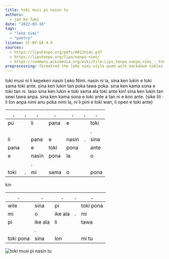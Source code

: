 ```yaml
---
title: toki musi pi nasin tu
authors:
  - jan Ke Tami
date: "2022-03-10"
tags:
  - "leko nimi"
  - "poetry"
license: CC-BY-SA 4.0
sources:
  - https://liputenpo.org/pdfs/0012nimi.pdf
  - https://liputenpo.org/lipu/nanpa-nimi/
  - https://commons.wikimedia.org/wiki/File:Lipu_tenpo_nanpa_nimi_-_toki_musi_pi_nasin_tu.png
preprocessing: formatted the leko nimi-style poem with markdown tables
---
```


toki musi ni li kepeken nasin Leko Nimi. nasin ni la, sina ken lukin e toki sama toki ante. sina ken lukin tan poka tawa poka. sina ken kama sona e toki tan ni. taso sina ken lukin e toki sama ala toki ante kin! sina ken lukin tan sewi tawa anpa. sina ken kama sona e toki ante a tan ni e kon ante. (sike lili · li lon anpa nimi anu poka nimi la, ni li pini e toki wan, li open e toki ante)

| .    | .   | .     | .    | .     | .   | .    |
| ---- | --- | ----- | ---- | ----- | --- | ---- |
| pu   |     | li    | pana | e     |     | toki |
|      |     |       |      |       |     | .    |
| li   |     | pana  | e    | nasin | .   | sina |
| pana |     | e     | toki | pona  |     | ante |
| e    |     | nasin | pona | la    |     | o    |
|      |     | .     |
| toki | .   | mi    | sama | o     |     | pona |

kin

| .         | .       | .       | .   | .         |
| --------- | ------- | ------- | --- | --------- |
| wile      | sina    | pi      |     | toki pona |
| mi        | o       | ike ala | .   | mi        |
| pi        | ike ala | li      |     | tawa      |
|           | .       |
| toki pona | sina    | lon     |     | mi tu     |

![toki musi pi nasin tu](https://upload.wikimedia.org/wikipedia/commons/5/5a/Lipu_tenpo_nanpa_nimi_-_toki_musi_pi_nasin_tu.png)